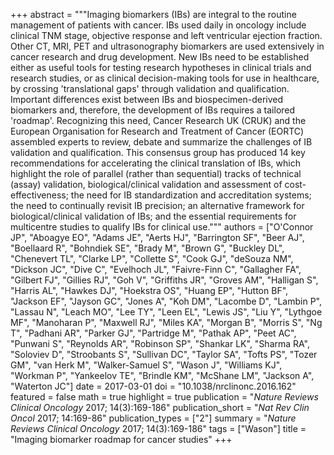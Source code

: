 +++
abstract = """Imaging biomarkers (IBs) are integral to the routine management of patients with cancer. IBs used daily in oncology include clinical TNM stage, objective response and left ventricular ejection fraction. Other CT, MRI, PET and ultrasonography biomarkers are used extensively in cancer research and drug development. New IBs need to be established either as useful tools for testing research hypotheses in clinical trials and research studies, or as clinical decision-making tools for use in healthcare, by crossing 'translational gaps' through validation and qualification. Important differences exist between IBs and biospecimen-derived biomarkers and, therefore, the development of IBs requires a tailored 'roadmap'. Recognizing this need, Cancer Research UK (CRUK) and the European Organisation for Research and Treatment of Cancer (EORTC) assembled experts to review, debate and summarize the challenges of IB validation and qualification. This consensus group has produced 14 key recommendations for accelerating the clinical translation of IBs, which highlight the role of parallel (rather than sequential) tracks of technical (assay) validation, biological/clinical validation and assessment of cost-effectiveness; the need for IB standardization and accreditation systems; the need to continually revisit IB precision; an alternative framework for biological/clinical validation of IBs; and the essential requirements for multicentre studies to qualify IBs for clinical use."""
authors = ["O'Connor JP", "Aboagye EO", "Adams JE", "Aerts HJ", "Barrington SF", "Beer AJ", "Boellaard R", "Bohndiek SE", "Brady M", "Brown G", "Buckley DL", "Chenevert TL", "Clarke LP", "Collette S", "Cook GJ", "deSouza NM", "Dickson JC", "Dive C", "Evelhoch JL", "Faivre-Finn C", "Gallagher FA", "Gilbert FJ", "Gillies RJ", "Goh V", "Griffiths JR", "Groves AM", "Halligan S", "Harris AL", "Hawkes DJ", "Hoekstra OS", "Huang EP", "Hutton BF", "Jackson EF", "Jayson GC", "Jones A", "Koh DM", "Lacombe D", "Lambin P", "Lassau N", "Leach MO", "Lee TY", "Leen EL", "Lewis JS", "Liu Y", "Lythgoe MF", "Manoharan P", "Maxwell RJ", "Miles KA", "Morgan B", "Morris S", "Ng T", "Padhani AR", "Parker GJ", "Partridge M", "Pathak AP", "Peet AC", "Punwani S", "Reynolds AR", "Robinson SP", "Shankar LK", "Sharma RA", "Soloviev D", "Stroobants S", "Sullivan DC", "Taylor SA", "Tofts PS", "Tozer GM", "van Herk M", "Walker-Samuel S", "Wason J", "Williams KJ", "Workman P", "Yankeelov TE", "Brindle KM", "McShane LM", "Jackson A", "Waterton JC"]
date = 2017-03-01
doi = "10.1038/nrclinonc.2016.162"
featured = false
math = true
highlight = true
publication = "*Nature Reviews Clinical Oncology* 2017; 14(3):169-186"
publication_short = "*Nat Rev Clin Oncol* 2017; 14:169-86"
publication_types = ["2"]
summary = "*Nature Reviews Clinical Oncology* 2017; 14(3):169-186"
tags = ["Wason"]
title = "Imaging biomarker roadmap for cancer studies"
+++
